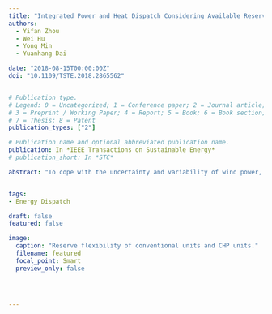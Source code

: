 ```yaml
---
title: "Integrated Power and Heat Dispatch Considering Available Reserve of Combined Heat and Power Units"
authors:
  - Yifan Zhou
  - Wei Hu
  - Yong Min
  - Yuanhang Dai

date: "2018-08-15T00:00:00Z"
doi: "10.1109/TSTE.2018.2865562"


# Publication type.
# Legend: 0 = Uncategorized; 1 = Conference paper; 2 = Journal article;
# 3 = Preprint / Working Paper; 4 = Report; 5 = Book; 6 = Book section;
# 7 = Thesis; 8 = Patent
publication_types: ["2"]

# Publication name and optional abbreviated publication name.
publication: In *IEEE Transactions on Sustainable Energy*
# publication_short: In *STC*

abstract: "To cope with the uncertainty and variability of wind power, it is important for the power system to maintain adequate reserve capacity. The energy storage ability of the district heating system (DHS) provides considerable flexibility for the combined heat and power (CHP) units, and hence CHP can also participate in reserve capacity service. However, the CHP operation is restricted not only by its power condition, but also by the DHS heating condition, which brings difficulty in quantifying the CHP reserve flexibility. This paper focuses on properly assessing and utilizing the available reserve capacity of the CHP units as well as addressing the DHS heating constraints. The particularity for CHP reserve assessment is first analyzed and summarized as the component-coupling feature and the heating-dependency feature. Based on this, the regulating region method is proposed to describe the heating-restricted reserve capacity of the CHP units. Furthermore, an integrated power and heat dispatch approach is developed which utilizes the regulating region to formulate the available CHP reserve capacity. Finally, the numerical simulation is performed to demonstrate the necessity of precisely assessing the available reserve capacity of the CHP units and the benefit of utilizing this potential reserve flexibility for wind accommodation."


tags:
- Energy Dispatch

draft: false
featured: false

image:
  caption: "Reserve flexibility of conventional units and CHP units."
  filename: featured
  focal_point: Smart
  preview_only: false




---
```



